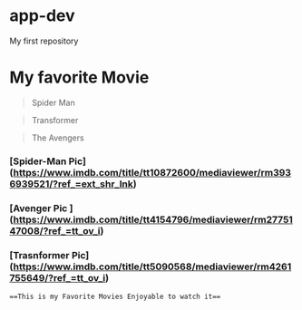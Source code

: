 # app-dev
My first repository

  # My favorite Movie 

  > Spider Man
  
  > Transformer
  
  > The Avengers 
 
  ### [Spider-Man Pic] (https://www.imdb.com/title/tt10872600/mediaviewer/rm3936939521/?ref_=ext_shr_lnk)
  
  ### [Avenger Pic ] (https://www.imdb.com/title/tt4154796/mediaviewer/rm2775147008/?ref_=tt_ov_i)
  
  
 ### [Trasnformer Pic] (https://www.imdb.com/title/tt5090568/mediaviewer/rm4261755649/?ref_=tt_ov_i)
 
 	==This is my Favorite Movies Enjoyable to watch it==
 
 
 
